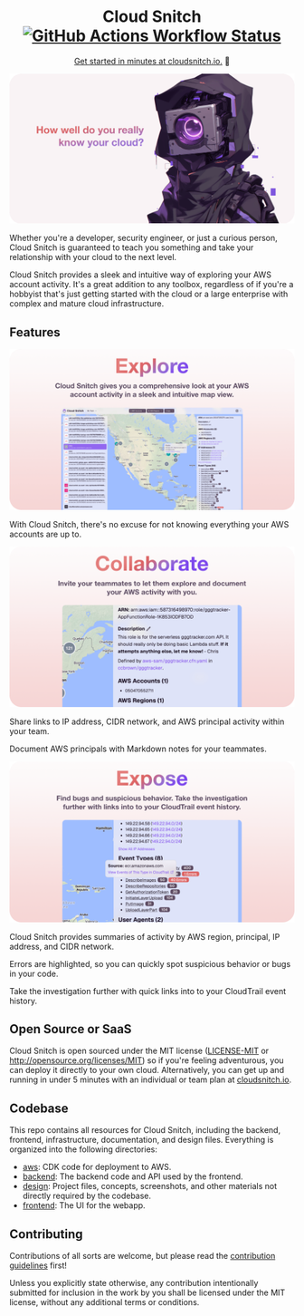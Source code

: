 <div align="center">
  <h1>Cloud Snitch <a href="https://github.com/ccbrown/cloud-snitch/actions"><img src="https://img.shields.io/github/actions/workflow/status/ccbrown/cloud-snitch/main.yaml" alt="GitHub Actions Workflow Status" /></a></h1>

  <p>
    <a href="https://cloudsnitch.io">Get started in minutes at cloudsnitch.io.</a> 🚀
  </p>
</div>

![How well do you really know your cloud?](design/readme/header.png)

Whether you're a developer, security engineer, or just a curious person, Cloud Snitch is guaranteed to teach you something and take your relationship with your cloud to the next level.

Cloud Snitch provides a sleek and intuitive way of exploring your AWS account activity. It's a great addition to any toolbox, regardless of if you're a hobbyist that's just getting started with the cloud or a large enterprise with complex and mature cloud infrastructure.

## Features

![Explore](design/readme/explore.png)

With Cloud Snitch, there's no excuse for not knowing everything your AWS accounts are up to.

![Collaborate](design/readme/collaborate.png)

Share links to IP address, CIDR network, and AWS principal activity within your team.

Document AWS principals with Markdown notes for your teammates.

![Expose](design/readme/expose.png)

Cloud Snitch provides summaries of activity by AWS region, principal, IP address, and CIDR network.

Errors are highlighted, so you can quickly spot suspicious behavior or bugs in your code.

Take the investigation further with quick links into to your CloudTrail event history.

## Open Source or SaaS

Cloud Snitch is open sourced under the MIT license ([LICENSE-MIT](LICENSE-MIT) or http://opensource.org/licenses/MIT) so if you're feeling adventurous, you can deploy it directly to your own cloud. Alternatively, you can get up and running in under 5 minutes with an individual or team plan at [cloudsnitch.io](https://cloudsnitch.io).

## Codebase

This repo contains all resources for Cloud Snitch, including the backend, frontend, infrastructure, documentation, and design files. Everything is organized into the following directories:

- [aws](aws): CDK code for deployment to AWS.
- [backend](backend): The backend code and API used by the frontend.
- [design](design): Project files, concepts, screenshots, and other materials not directly required by the codebase.
- [frontend](frontend): The UI for the webapp.

## Contributing

Contributions of all sorts are welcome, but please read the [contribution guidelines](CONTRIBUTING.md) first!

Unless you explicitly state otherwise, any contribution intentionally submitted for inclusion in the work by you shall be licensed under the MIT license, without any additional terms or conditions.
